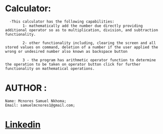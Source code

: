 # Calculator:
      -This calculator has the following capabilities:
            1- mathematically add the number due directly providing additional operator so as to multiplication, division, and subtraction functionality.
            
            2- other functionality including, clearing the screen and all stored values on command, deletion of a number if the user applied the wrong or undesired number also known as backspace button

            3 - the program has arithmetic operator function to determine the operation to be taken on operator button click for further functionality on mathematical operations.

# AUTHOR : 
    Name: Mcnores Samuel Nkhoma;
    Email: samuelmcnores1@gmail.com;
# [Linkedin](https://www.linkedin.com/in/mcnores-samuel-a4020b21b/)